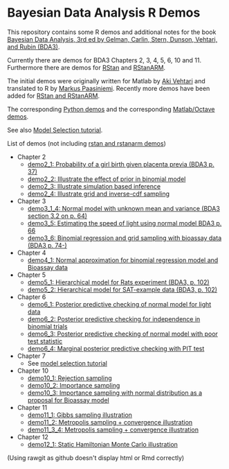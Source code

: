 # Bayesian Data Analysis R Demos

This repository contains some R demos and additional notes for the book [Bayesian Data
Analysis, 3rd ed by Gelman, Carlin, Stern, Dunson, Vehtari, and Rubin (BDA3)](http://www.stat.columbia.edu/~gelman/book/).

Currently there are demos for BDA3 Chapters 2, 3, 4, 5, 6, 10 and
11. Furthermore there are demos for
[RStan](https://github.com/stan-dev/rstan) and
[RStanARM](https://github.com/stan-dev/rstanarm).

The initial demos were originally written for Matlab by [Aki
Vehtari](http://users.aalto.fi/~ave/) and translated to R by [Markus
Paasiniemi](https://github.com/paasim). Recently more demos have been
added for [RStan and RStanARM](demos_rstan).

The corresponding [Python demos](https://github.com/avehtari/BDA_py_demos)
and the corresponding [Matlab/Octave demos](https://github.com/avehtari/BDA_m_demos).

See also [Model Selection tutorial](https://github.com/avehtari/modelselection_tutorial).

List of demos (not including [rstan and rstanarm demos](demos_rstan))
- Chapter 2
  - [demo2_1: Probability of a girl birth given placenta previa (BDA3 p. 37)](https://rawgit.com/avehtari/BDA_R_demos/master/demos_ch2/demo2_1.html)
  - [demo2_2: Illustrate the effect of prior in binomial model](https://rawgit.com/avehtari/BDA_R_demos/master/demos_ch2/demo2_2.html)
  - [demo2_3: Illustrate simulation based inference](https://rawgit.com/avehtari/BDA_R_demos/master/demos_ch2/demo2_3.html)
  - [demo2_4: Illustrate grid and inverse-cdf sampling](https://rawgit.com/avehtari/BDA_R_demos/master/demos_ch2/demo2_4.html)
- Chapter 3
  - [demo3_1_4: Normal model with unknown mean and variance (BDA3 section 3.2 on p. 64)](https://rawgit.com/avehtari/BDA_R_demos/master/demos_ch3/demo3_1_4.html)
  - [demo3_5: Estimating the speed of light using normal model BDA3 p. 66](https://rawgit.com/avehtari/BDA_R_demos/master/demos_ch3/demo3_5.html)
  - [demo3_6: Binomial regression and grid sampling with bioassay data (BDA3 p. 74-)](https://rawgit.com/avehtari/BDA_R_demos/master/demos_ch3/demo3_6.html)
- Chapter 4
  - [demo4_1: Normal approximation for binomial regression model and Bioassay data](https://rawgit.com/avehtari/BDA_R_demos/master/demos_ch4/demo4_1.html)
- Chapter 5
  - [demo5_1: Hierarchical model for Rats experiment (BDA3, p. 102)](https://rawgit.com/avehtari/BDA_R_demos/master/demos_ch5/demo5_1.html)
  - [demo5_2: Hierarchical model for SAT-example data (BDA3, p. 102)](https://rawgit.com/avehtari/BDA_R_demos/master/demos_ch5/demo5_2.html)
- Chapter 6
  - [demo6_1: Posterior predictive checking of normal model for light data](https://rawgit.com/avehtari/BDA_R_demos/master/demos_ch6/demo6_1.html)
  - [demo6_2: Posterior predictive checking for independence in binomial trials](https://rawgit.com/avehtari/BDA_R_demos/master/demos_ch6/demo6_2.html)
  - [demo6_3: Posterior predictive checking of normal model with poor test statistic](https://rawgit.com/avehtari/BDA_R_demos/master/demos_ch6/demo6_3.html)
  - [demo6_4: Marginal posterior predictive checking with PIT test](https://rawgit.com/avehtari/BDA_R_demos/master/demos_ch6/demo6_4.html)
- Chapter 7
  - See [model selection tutorial](https://github.com/avehtari/modelselection_tutorial)
- Chapter 10
  - [demo10_1: Rejection sampling](https://rawgit.com/avehtari/BDA_R_demos/master/demos_ch10/demo10_1.html)
  - [demo10_2: Importance sampling](https://rawgit.com/avehtari/BDA_R_demos/master/demos_ch10/demo10_2.html)
  - [demo10_3: Importance sampling with normal distribution as a proposal for Bioassay model](https://rawgit.com/avehtari/BDA_R_demos/master/demos_ch10/demo10_3.html)
- Chapter 11
  - [demo11_1: Gibbs sampling illustration](https://rawgit.com/avehtari/BDA_R_demos/master/demos_ch11/demo11_1.html)
  - [demo11_2: Metropolis sampling + convergence illustration](https://rawgit.com/avehtari/BDA_R_demos/master/demos_ch11/demo11_2.html)
  - [demo11_3_4: Metropolis sampling + convergence illustration](https://rawgit.com/avehtari/BDA_R_demos/master/demos_ch11/demo11_3_4.html)
- Chapter 12
  - [demo12_1: Static Hamiltonian Monte Carlo illustration](https://rawgit.com/avehtari/BDA_R_demos/master/demos_ch12/demo12_1.html)


(Using rawgit as github doesn't display html or Rmd correctly)
